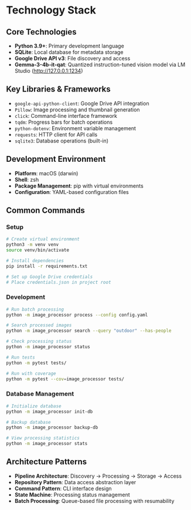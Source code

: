 # Technology Stack

## Core Technologies

- **Python 3.9+**: Primary development language
- **SQLite**: Local database for metadata storage
- **Google Drive API v3**: File discovery and access
- **Gemma-3-4b-it-qat**: Quantized instruction-tuned vision model via LM Studio (http://127.0.0.1:1234)

## Key Libraries & Frameworks

- `google-api-python-client`: Google Drive API integration
- `Pillow`: Image processing and thumbnail generation
- `click`: Command-line interface framework
- `tqdm`: Progress bars for batch operations
- `python-dotenv`: Environment variable management
- `requests`: HTTP client for API calls
- `sqlite3`: Database operations (built-in)

## Development Environment

- **Platform**: macOS (darwin)
- **Shell**: zsh
- **Package Management**: pip with virtual environments
- **Configuration**: YAML-based configuration files

## Common Commands

### Setup
```bash
# Create virtual environment
python3 -m venv venv
source venv/bin/activate

# Install dependencies
pip install -r requirements.txt

# Set up Google Drive credentials
# Place credentials.json in project root
```

### Development
```bash
# Run batch processing
python -m image_processor process --config config.yaml

# Search processed images
python -m image_processor search --query "outdoor" --has-people

# Check processing status
python -m image_processor status

# Run tests
python -m pytest tests/

# Run with coverage
python -m pytest --cov=image_processor tests/
```

### Database Management
```bash
# Initialize database
python -m image_processor init-db

# Backup database
python -m image_processor backup-db

# View processing statistics
python -m image_processor stats
```

## Architecture Patterns

- **Pipeline Architecture**: Discovery → Processing → Storage → Access
- **Repository Pattern**: Data access abstraction layer
- **Command Pattern**: CLI interface design
- **State Machine**: Processing status management
- **Batch Processing**: Queue-based file processing with resumability